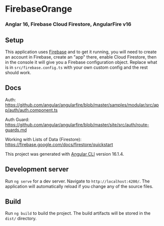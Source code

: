 # FirebaseOrange

### Anglar 16, Firebase Cloud Firestore, AngularFire v16

## Setup

This application uses [Firebase](https://firebase.google.com/) and to get it running, you will need to create an account in Firebase, create an "app" there, enable Cloud Firestore, then in the console it will give you a Firebase configuration object. Replace what is in `src/firebase.config.ts` with your own custom config and the rest should work.

## Docs

Auth:
https://github.com/angular/angularfire/blob/master/samples/modular/src/app/auth/auth.component.ts

Auth Guard:
https://github.com/angular/angularfire/blob/master/site/src/auth/route-guards.md

Working with Lists of Data (Firestore):
https://firebase.google.com/docs/firestore/quickstart

This project was generated with [Angular CLI](https://github.com/angular/angular-cli) version 16.1.4.

## Development server

Run `ng serve` for a dev server. Navigate to `http://localhost:4200/`. The application will automatically reload if you change any of the source files.

## Build

Run `ng build` to build the project. The build artifacts will be stored in the `dist/` directory.
